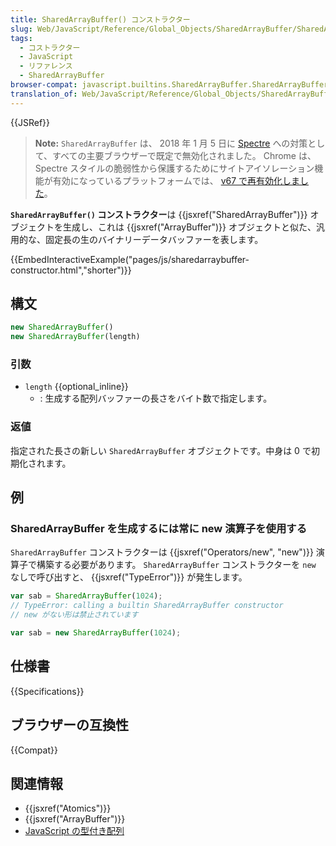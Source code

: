 ```yaml
---
title: SharedArrayBuffer() コンストラクター
slug: Web/JavaScript/Reference/Global_Objects/SharedArrayBuffer/SharedArrayBuffer
tags:
  - コストラクター
  - JavaScript
  - リファレンス
  - SharedArrayBuffer
browser-compat: javascript.builtins.SharedArrayBuffer.SharedArrayBuffer
translation_of: Web/JavaScript/Reference/Global_Objects/SharedArrayBuffer/SharedArrayBuffer
---
```

{{JSRef}}

> **Note:** `SharedArrayBuffer` は、 2018 年 1 月 5 日に [Spectre](https://meltdownattack.com/) への対策として、すべての主要ブラウザーで既定で無効化されました。 Chrome は、 Spectre スタイルの脆弱性から保護するためにサイトアイソレーション機能が有効になっているプラットフォームでは、 [v67 で再有効化しました](https://bugs.chromium.org/p/chromium/issues/detail?id=821270)。

**`SharedArrayBuffer()` コンストラクター**は {{jsxref("SharedArrayBuffer")}} オブジェクトを生成し、これは {{jsxref("ArrayBuffer")}} オブジェクトと似た、汎用的な、固定長の生のバイナリーデータバッファーを表します。

{{EmbedInteractiveExample("pages/js/sharedarraybuffer-constructor.html","shorter")}}

## 構文

```js
new SharedArrayBuffer()
new SharedArrayBuffer(length)
```

### 引数

- `length` {{optional_inline}}
  - : 生成する配列バッファーの長さをバイト数で指定します。

### 返値

指定された長さの新しい `SharedArrayBuffer` オブジェクトです。中身は 0 で初期化されます。

## 例

### SharedArrayBuffer を生成するには常に new 演算子を使用する

`SharedArrayBuffer` コンストラクターは {{jsxref("Operators/new", "new")}} 演算子で構築する必要があります。 `SharedArrayBuffer` コンストラクターを `new` なしで呼び出すと、 {{jsxref("TypeError")}} が発生します。

```js example-bad
var sab = SharedArrayBuffer(1024);
// TypeError: calling a builtin SharedArrayBuffer constructor
// new がない形は禁止されています
```

```js example-good
var sab = new SharedArrayBuffer(1024);
```

## 仕様書

{{Specifications}}

## ブラウザーの互換性

{{Compat}}

## 関連情報

- {{jsxref("Atomics")}}
- {{jsxref("ArrayBuffer")}}
- [JavaScript の型付き配列](/ja/docs/Web/JavaScript/Typed_arrays)
